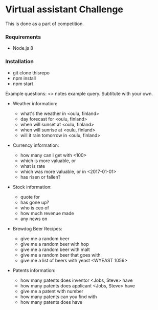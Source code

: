 # Virtual assistant Challenge

This is done as a part of competition.

### Requirements
 * Node.js 8

### Installation
 * git clone thisrepo
 * npm install
 * npm start

Example questions:
<> notes example query. Subtitute with your own.

* Weather information:
    - what's the weather in <oulu, finland>
    - <five> day forecast for <oulu, finland>
    - when will sunset at <oulu, finland>
    - when will sunrise at <oulu, finland>
    - will it rain tomorrow in <oulu, finland>

* Currency information:
    - how many <EUR> can I get with <100> <USD>
    - which is more valuable, <EUR> or <USD>
    - what is <EUR> rate
    - which was more valuable, <EUR> or <USD> in <2017-01-01>
    - has <USD> risen or fallen?

* Stock information:
    - quote for <AAPL>
    - has <AAPL> gone up?
    - who is ceo of <AAPL>
    - how much revenue <AAPL> made
    - any news on <AAPL>

* Brewdog Beer Recipes:
    - give me a random beer
    - give me a random beer with hop <GOLDINGS>
    - give me a random beer with malt <EXTRA PALE>
    - give me a random beer that goes with <FISH>
    - give me a list of beers with yeast <WYEAST 1056>

* Patents information:
    - how many patents does inventor <Jobs, Steve> have
    - how many patents does applicant <Jobs, Steve> have
    - give me a patent with number <US9748552>
    - how many patents can you find with <IPHONE>
    - how many patents does <APPLE> have
 
